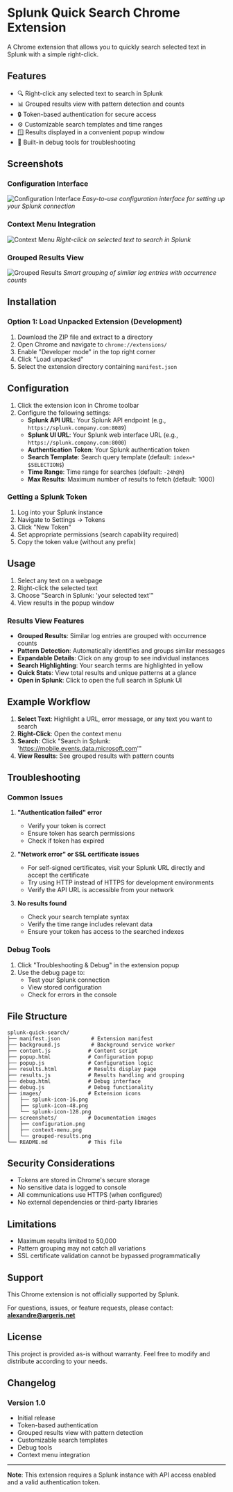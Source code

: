 # Splunk Quick Search Chrome Extension

A Chrome extension that allows you to quickly search selected text in Splunk with a simple right-click.

## Features

- 🔍 Right-click any selected text to search in Splunk
- 📊 Grouped results view with pattern detection and counts
- 🔒 Token-based authentication for secure access
- ⚙️ Customizable search templates and time ranges
- 🪟 Results displayed in a convenient popup window
- 🐛 Built-in debug tools for troubleshooting

## Screenshots

### Configuration Interface
![Configuration Interface](configuration.png)
*Easy-to-use configuration interface for setting up your Splunk connection*

### Context Menu Integration
![Context Menu](context-menu.png)
*Right-click on selected text to search in Splunk*

### Grouped Results View
![Grouped Results](grouped-results.png)
*Smart grouping of similar log entries with occurrence counts*

## Installation

### Option 1: Load Unpacked Extension (Development)

1. Download the ZIP file and extract to a directory
2. Open Chrome and navigate to `chrome://extensions/`
3. Enable "Developer mode" in the top right corner
4. Click "Load unpacked"
5. Select the extension directory containing `manifest.json`


## Configuration

1. Click the extension icon in Chrome toolbar
2. Configure the following settings:
   - **Splunk API URL**: Your Splunk API endpoint (e.g., `https://splunk.company.com:8089`)
   - **Splunk UI URL**: Your Splunk web interface URL (e.g., `https://splunk.company.com:8000`)
   - **Authentication Token**: Your Splunk authentication token
   - **Search Template**: Search query template (default: `index=* $SELECTION$`)
   - **Time Range**: Time range for searches (default: `-24h@h`)
   - **Max Results**: Maximum number of results to fetch (default: 1000)

### Getting a Splunk Token

1. Log into your Splunk instance
2. Navigate to Settings → Tokens
3. Click "New Token"
4. Set appropriate permissions (search capability required)
5. Copy the token value (without any prefix)

## Usage

1. Select any text on a webpage
2. Right-click the selected text
3. Choose "Search in Splunk: 'your selected text'"
4. View results in the popup window

### Results View Features

- **Grouped Results**: Similar log entries are grouped with occurrence counts
- **Pattern Detection**: Automatically identifies and groups similar messages
- **Expandable Details**: Click on any group to see individual instances
- **Search Highlighting**: Your search terms are highlighted in yellow
- **Quick Stats**: View total results and unique patterns at a glance
- **Open in Splunk**: Click to open the full search in Splunk UI

## Example Workflow

1. **Select Text**: Highlight a URL, error message, or any text you want to search
2. **Right-Click**: Open the context menu
3. **Search**: Click "Search in Splunk: 'https://mobile.events.data.microsoft.com'"
4. **View Results**: See grouped results with pattern counts

## Troubleshooting

### Common Issues

1. **"Authentication failed" error**
   - Verify your token is correct
   - Ensure token has search permissions
   - Check if token has expired

2. **"Network error" or SSL certificate issues**
   - For self-signed certificates, visit your Splunk URL directly and accept the certificate
   - Try using HTTP instead of HTTPS for development environments
   - Verify the API URL is accessible from your network

3. **No results found**
   - Check your search template syntax
   - Verify the time range includes relevant data
   - Ensure your token has access to the searched indexes

### Debug Tools

1. Click "Troubleshooting & Debug" in the extension popup
2. Use the debug page to:
   - Test your Splunk connection
   - View stored configuration
   - Check for errors in the console

## File Structure

```
splunk-quick-search/
├── manifest.json          # Extension manifest
├── background.js          # Background service worker
├── content.js            # Content script
├── popup.html            # Configuration popup
├── popup.js              # Configuration logic
├── results.html          # Results display page
├── results.js            # Results handling and grouping
├── debug.html            # Debug interface
├── debug.js              # Debug functionality
├── images/               # Extension icons
│   ├── splunk-icon-16.png
│   ├── splunk-icon-48.png
│   └── splunk-icon-128.png
├── screenshots/          # Documentation images
│   ├── configuration.png
│   ├── context-menu.png
│   └── grouped-results.png
└── README.md             # This file
```

## Security Considerations

- Tokens are stored in Chrome's secure storage
- No sensitive data is logged to console
- All communications use HTTPS (when configured)
- No external dependencies or third-party libraries

## Limitations

- Maximum results limited to 50,000
- Pattern grouping may not catch all variations
- SSL certificate validation cannot be bypassed programmatically

## Support

This Chrome extension is not officially supported by Splunk.

For questions, issues, or feature requests, please contact:
**alexandre@argeris.net**

## License

This project is provided as-is without warranty. Feel free to modify and distribute according to your needs.

## Changelog

### Version 1.0
- Initial release
- Token-based authentication
- Grouped results view with pattern detection
- Customizable search templates
- Debug tools
- Context menu integration

---

**Note**: This extension requires a Splunk instance with API access enabled and a valid authentication token.
